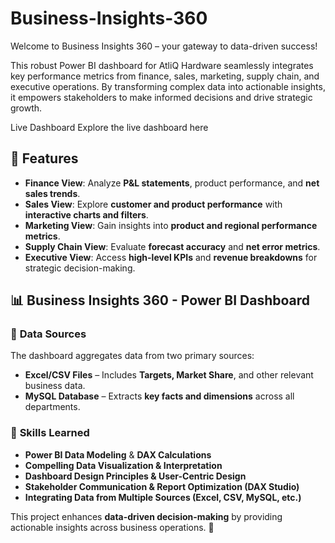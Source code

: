 # Business-Insights-360
Welcome to Business Insights 360 – your gateway to data-driven success!

This robust Power BI dashboard for AtliQ Hardware seamlessly integrates key performance metrics from finance, sales, marketing, supply chain, and executive operations. By transforming complex data into actionable insights, it empowers stakeholders to make informed decisions and drive strategic growth.

Live Dashboard
Explore the live dashboard here

## 📌 Features  

- **Finance View**: Analyze **P&L statements**, product performance, and **net sales trends**.  
- **Sales View**: Explore **customer and product performance** with **interactive charts and filters**.  
- **Marketing View**: Gain insights into **product and regional performance metrics**.  
- **Supply Chain View**: Evaluate **forecast accuracy** and **net error metrics**.  
- **Executive View**: Access **high-level KPIs** and **revenue breakdowns** for strategic decision-making.

## 📊 Business Insights 360 - Power BI Dashboard  

### 📂 **Data Sources**  
The dashboard aggregates data from two primary sources:  

- **Excel/CSV Files** – Includes **Targets, Market Share**, and other relevant business data.  
- **MySQL Database** – Extracts **key facts and dimensions** across all departments.  

### 🚀 **Skills Learned**  
- **Power BI Data Modeling** & **DAX Calculations**  
- **Compelling Data Visualization & Interpretation**  
- **Dashboard Design Principles & User-Centric Design**  
- **Stakeholder Communication & Report Optimization (DAX Studio)**  
- **Integrating Data from Multiple Sources (Excel, CSV, MySQL, etc.)**  

This project enhances **data-driven decision-making** by providing actionable insights across business operations. 🎯
